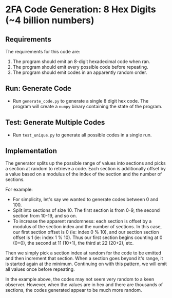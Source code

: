 # 2FA Code Generation: 8 Hex Digits (~4 billion numbers)
## Requirements
The requirements for this code are:
1. The program should emit an 8-digit hexadecimal code when ran.
2. The program should emit every possible code before repeating.
3. The program should emit codes in an apparently random order.

## Run: Generate Code
- Run `generate_code.py` to generate a single 8 digit hex code.
The program will create a `numpy` binary containing the state of the program.

## Test: Generate Multiple Codes
- Run `test_unique.py` to generate all possible codes in a single run.

## Implementation
The generator splits up the possible range of values into sections and picks
a section at random to retrieve a code. Each section is additionally offset
by a value based on a modulus of the index of the section and the number of
sections.

For example:
- For simplicity, let's say we wanted to generate codes between 0 and 100.
- Split into sections of size 10. The first section is from 0-9, the second
section from 10-19, and so on.
- To increase the apparent randomness: each section is offset by a modulus of
the section index and the number of
sections. In this case, our first section offset is 0 (ie: index 0 % 10), and
our section section offset is 1 (ie: index 1 % 10). Thus our first section
begins counting at 0 (0+0), the second at 11 (10+1), the third at 22 (20+2),
etc.

Then we simply pick a section index at random for the code to be emitted and
then increment that section. When a section goes beyond it's range, it is
started again at the minimum. Continuing on with this pattern, we will emit
all values once before repeating.

In the example above, the codes may not seem very random to a keen observer.
However, when the values are in hex and there are thousands of sections, the
codes generated appear to be much more random.

